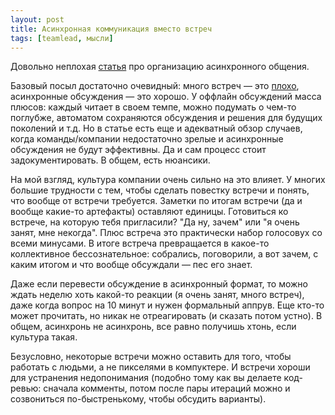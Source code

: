 ```yaml
---
layout: post
title: Асинхронная коммуникация вместо встреч
tags: [teamlead, мысли]
---
```

Довольно неплохая [статья](https://www.infoq.com/articles/asynchronous-collaboration-software-teams/) про организацию асинхронного общения.

Базовый посыл достаточно очевидный: много встреч — это [плохо](/2023/11/07/reflect.html), асинхронные обсуждения — это хорошо. У оффлайн обсуждений масса плюсов: каждый читает в своем темпе, можно подумать о чем-то поглубже, автоматом сохраняются обсуждения и решения для будущих поколений и т.д. Но в статье есть еще и адекватный обзор случаев, когда команды/компании недостаточно зрелые и асинхронные обсуждения не будут эффективны. Да и сам процесс стоит задокументировать. В общем, есть нюансики.

На мой взгляд, культура компании очень сильно на это влияет. У многих большие трудности с тем, чтобы сделать повестку встречи и понять, что вообще от встречи требуется. Заметки по итогам встречи (да и вообще какие-то артефакты) оставляют единицы. Готовиться ко встрече, на которую тебя пригласили? "Да ну, зачем" или "я очень занят, мне некогда". Плюс встреча это практически набор голосовух со всеми минусами. В итоге встреча превращается в какое-то коллективное бессознательное: собрались, поговорили, а вот зачем, с каким итогом и что вообще обсуждали ­— пес его знает. 

Даже если перевести обсуждение в асинхронный формат, то можно ждать неделю хоть какой-то реакции (я очень занят, много встреч), даже когда вопрос на 10 минут и нужен формальный аппрув. Еще кто-то может прочитать, но никак не отреагировать (и сказать потом устно). В общем, асинхронь не асинхронь, все равно получишь хтонь, если культура такая.

Безусловно, некоторые встречи можно оставить для того, чтобы работать с людьми, а не пикселями в компуктере. И встречи хороши для устранения недопонимания (подобно тому как вы делаете код-ревью: сначала комменты, потом после пары итераций можно и созвониться по-быстренькому, чтобы обсудить варианты).

